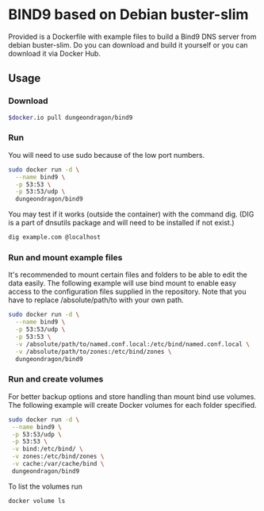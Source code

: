 # BIND9 based on Debian buster-slim

Provided is a Dockerfile with example files to build a Bind9 DNS server from debian buster-slim.
Do you can download and build it yourself or you can download it via Docker Hub. 

## Usage

### Download

```bash
$docker.io pull dungeondragon/bind9
```

### Run

You will need to use sudo because of the low port numbers.

```bash
sudo docker run -d \
  --name bind9 \
  -p 53:53 \
  -p 53:53/udp \
  dungeondragon/bind9
```

You may test if it works (outside the container) with the command dig.
(DIG is a part of dnsutils package and will need to be installed if not exist.)

```bash
dig example.com @localhost
```

### Run and mount example files

It's recommended to mount certain files and folders to be able to edit the data easily.
The following example will use bind mount to enable easy access to the configuration files supplied in the repository.
Note that you have to replace /absolute/path/to with your own path.

```bash
sudo docker run -d \
  --name bind9 \
  -p 53:53/udp \
  -p 53:53 \
  -v /absolute/path/to/named.conf.local:/etc/bind/named.conf.local \
  -v /absolute/path/to/zones:/etc/bind/zones \
  dungeondragon/bind9
```

### Run and create volumes

For better backup options and store handling than mount bind use volumes.
The following example will create Docker volumes for each folder specified.

 ```bash
sudo docker run -d \
  --name bind9 \
  -p 53:53/udp \
  -p 53:53 \
  -v bind:/etc/bind/ \
  -v zones:/etc/bind/zones \
  -v cache:/var/cache/bind \
  dungeondragon/bind9
```

To list the volumes run 
 
```bash
docker volume ls                   
 ```

